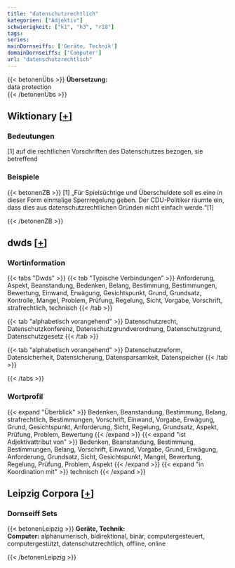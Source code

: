 ```yaml
---
title: "datenschutzrechtlich"
kategorien: ["Adjektiv"]
schwierigkeit: ["k1", "h3", "r18"]
tags:
series:
mainDornseiffs: ['Geräte, Technik']
domainDornseiffs: ['Computer']
url: "datenschutzrechtlich"
---
```


{{< betonenÜbs >}}
**Übersetzung:**  
data protection  
{{< /betonenÜbs >}}

## Wiktionary [[+](https://de.wiktionary.org/wiki/datenschutzrechtlich)]

### Bedeutungen
[1] auf die rechtlichen Vorschriften des Datenschutzes bezogen, sie betreffend  

### Beispiele
{{< betonenZB >}}
[1] „Für Spielsüchtige und Überschuldete soll es eine in dieser Form einmalige Sperrregelung geben. Der CDU-Politiker räumte ein, dass dies aus datenschutzrechtlichen Gründen nicht einfach werde.“[1]  

{{< /betonenZB >}}


## dwds [[+](https://www.dwds.de/wb/datenschutzrechtlich)]

### Wortinformation
{{< tabs "Dwds" >}}
{{< tab "Typische Verbindungen" >}}
Anforderung, Aspekt, Beanstandung, Bedenken, Belang, Bestimmung, Bestimmungen, Bewertung, Einwand, Erwägung, Gesichtspunkt, Grund, Grundsatz, Kontrolle, Mangel, Problem, Prüfung, Regelung, Sicht, Vorgabe, Vorschrift, strafrechtlich, technisch
{{< /tab >}}

{{< tab "alphabetisch vorangehend" >}}
Datenschutzrecht, Datenschutzkonferenz, Datenschutzgrundverordnung, Datenschutzgrund, Datenschutzgesetz
{{< /tab >}}

{{< tab "alphabetisch vorangehend" >}}
Datenschutzreform, Datensicherheit, Datensicherung, Datensparsamkeit, Datenspeicher
{{< /tab >}}

{{< /tabs >}}

### Wortprofil
{{< expand "Überblick" >}} Bedenken, Beanstandung, Bestimmung, Belang, strafrechtlich, Bestimmungen, Vorschrift, Einwand, Vorgabe, Erwägung, Grund, Gesichtspunkt, Anforderung, Sicht, Regelung, Grundsatz, Aspekt, Prüfung, Problem, Bewertung {{< /expand >}}
{{< expand "ist Adjektivattribut von" >}} Bedenken, Beanstandung, Bestimmung, Bestimmungen, Belang, Vorschrift, Einwand, Vorgabe, Grund, Erwägung, Anforderung, Grundsatz, Sicht, Gesichtspunkt, Mangel, Bewertung, Regelung, Prüfung, Problem, Aspekt {{< /expand >}}
{{< expand "in Koordination mit" >}} technisch {{< /expand >}}

## Leipzig Corpora [[+](https://corpora.uni-leipzig.de/en/res?word=datenschutzrechtlich&corpusId=deu_newscrawl-public_2018)]

### Dornseiff Sets
{{< betonenLeipzig >}}
**Geräte, Technik:**  
**Computer:** alphanumerisch, bidirektional, binär, computergesteuert, computergestützt, datenschutzrechtlich, offline, online  

{{< /betonenLeipzig >}}
